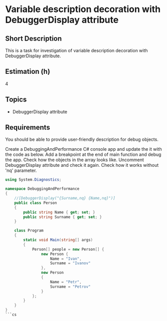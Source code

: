 # Variable description decoration with DebuggerDisplay attribute

## Short Description

This is a task for investigation of variable description decoration with DebuggerDisplay attribute.

## Estimation (h)

4

## Topics

* DebuggerDisplay attribute

## Requirements

You should be able to provide user-friendly description for debug objects.

Create a DebuggingAndPerformance C# console app and update the it with the code as below.
Add a breakpoint at the end of main function and debug the app.
Check how the objects in the array looks like.
Uncomment DebuggerDisplay attribute and check it again.
Check how it works without 'nq' parameter.

```cs
using System.Diagnostics;

namespace DebuggingAndPerformance
{
    //[DebuggerDisplay("{Surname,nq} {Name,nq}")]
    public class Person
    {
        public string Name { get; set; }
        public string Surname { get; set; }
    }

    class Program
    {
        static void Main(string[] args)
        {
            Person[] people = new Person[] {
                new Person {
                    Name = "Ivan",
                    Surname = "Ivanov"
                },
                new Person
                {
                    Name = "Petr",
                    Surname = "Petrov"
                }
            };
        }
    }
}
```cs
